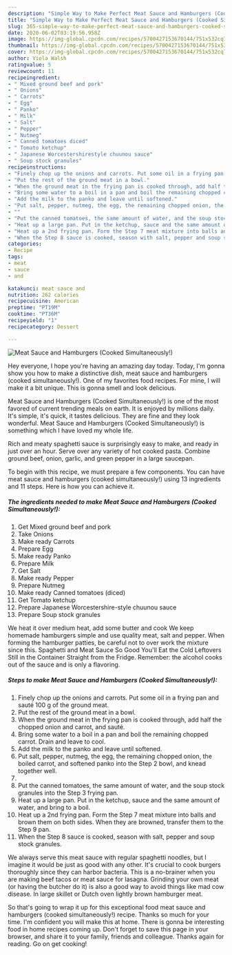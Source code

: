 ```yaml
---
description: "Simple Way to Make Perfect Meat Sauce and Hamburgers (Cooked Simultaneously!)"
title: "Simple Way to Make Perfect Meat Sauce and Hamburgers (Cooked Simultaneously!)"
slug: 365-simple-way-to-make-perfect-meat-sauce-and-hamburgers-cooked-simultaneously
date: 2020-06-02T03:19:56.958Z
image: https://img-global.cpcdn.com/recipes/5700427153670144/751x532cq70/meat-sauce-and-hamburgers-cooked-simultaneously-recipe-main-photo.jpg
thumbnail: https://img-global.cpcdn.com/recipes/5700427153670144/751x532cq70/meat-sauce-and-hamburgers-cooked-simultaneously-recipe-main-photo.jpg
cover: https://img-global.cpcdn.com/recipes/5700427153670144/751x532cq70/meat-sauce-and-hamburgers-cooked-simultaneously-recipe-main-photo.jpg
author: Viola Walsh
ratingvalue: 5
reviewcount: 11
recipeingredient:
- " Mixed ground beef and pork"
- " Onions"
- " Carrots"
- " Egg"
- " Panko"
- " Milk"
- " Salt"
- " Pepper"
- " Nutmeg"
- " Canned tomatoes diced"
- " Tomato ketchup"
- " Japanese Worcestershirestyle chuunou sauce"
- " Soup stock granules"
recipeinstructions:
- "Finely chop up the onions and carrots. Put some oil in a frying pan and sauté 100 g of the ground meat."
- "Put the rest of the ground meat in a bowl."
- "When the ground meat in the frying pan is cooked through, add half the chopped onion and carrot, and sauté."
- "Bring some water to a boil in a pan and boil the remaining chopped carrot. Drain and leave to cool."
- "Add the milk to the panko and leave until softened."
- "Put salt, pepper, nutmeg, the egg, the remaining chopped onion, the boiled carrot, and softened panko into the Step 2 bowl, and knead together well."
- ""
- "Put the canned tomatoes, the same amount of water, and the soup stock granules into the Step 3 frying pan."
- "Heat up a large pan. Put in the ketchup, sauce and the same amount of water, and bring to a boil."
- "Heat up a 2nd frying pan. Form the Step 7 meat mixture into balls and brown them on both sides. When they are browned, transfer them to the Step 9 pan."
- "When the Step 8 sauce is cooked, season with salt, pepper and soup stock granules."
categories:
- Recipe
tags:
- meat
- sauce
- and

katakunci: meat sauce and 
nutrition: 262 calories
recipecuisine: American
preptime: "PT19M"
cooktime: "PT36M"
recipeyield: "1"
recipecategory: Dessert

---
```



![Meat Sauce and Hamburgers (Cooked Simultaneously!)](https://img-global.cpcdn.com/recipes/5700427153670144/751x532cq70/meat-sauce-and-hamburgers-cooked-simultaneously-recipe-main-photo.jpg)

Hey everyone, I hope you're having an amazing day today. Today, I'm gonna show you how to make a distinctive dish, meat sauce and hamburgers (cooked simultaneously!). One of my favorites food recipes. For mine, I will make it a bit unique. This is gonna smell and look delicious.

Meat Sauce and Hamburgers (Cooked Simultaneously!) is one of the most favored of current trending meals on earth. It is enjoyed by millions daily. It's simple, it's quick, it tastes delicious. They are fine and they look wonderful. Meat Sauce and Hamburgers (Cooked Simultaneously!) is something which I have loved my whole life.

Rich and meaty spaghetti sauce is surprisingly easy to make, and ready in just over an hour. Serve over any variety of hot cooked pasta. Combine ground beef, onion, garlic, and green pepper in a large saucepan.


To begin with this recipe, we must prepare a few components. You can have meat sauce and hamburgers (cooked simultaneously!) using 13 ingredients and 11 steps. Here is how you can achieve it.

<!--inarticleads1-->

##### The ingredients needed to make Meat Sauce and Hamburgers (Cooked Simultaneously!):

1. Get  Mixed ground beef and pork
1. Take  Onions
1. Make ready  Carrots
1. Prepare  Egg
1. Make ready  Panko
1. Prepare  Milk
1. Get  Salt
1. Make ready  Pepper
1. Prepare  Nutmeg
1. Make ready  Canned tomatoes (diced)
1. Get  Tomato ketchup
1. Prepare  Japanese Worcestershire-style chuunou sauce
1. Prepare  Soup stock granules


We heat it over medium heat, add some butter and cook We keep homemade hamburgers simple and use quality meat, salt and pepper. When forming the hamburger patties, be careful not to over work the mixture since this. Spaghetti and Meat Sauce So Good You&#39;ll Eat the Cold Leftovers Still in the Container Straight from the Fridge. Remember: the alcohol cooks out of the sauce and is only a flavoring. 

<!--inarticleads2-->

##### Steps to make Meat Sauce and Hamburgers (Cooked Simultaneously!):

1. Finely chop up the onions and carrots. Put some oil in a frying pan and sauté 100 g of the ground meat.
1. Put the rest of the ground meat in a bowl.
1. When the ground meat in the frying pan is cooked through, add half the chopped onion and carrot, and sauté.
1. Bring some water to a boil in a pan and boil the remaining chopped carrot. Drain and leave to cool.
1. Add the milk to the panko and leave until softened.
1. Put salt, pepper, nutmeg, the egg, the remaining chopped onion, the boiled carrot, and softened panko into the Step 2 bowl, and knead together well.
1. 
1. Put the canned tomatoes, the same amount of water, and the soup stock granules into the Step 3 frying pan.
1. Heat up a large pan. Put in the ketchup, sauce and the same amount of water, and bring to a boil.
1. Heat up a 2nd frying pan. Form the Step 7 meat mixture into balls and brown them on both sides. When they are browned, transfer them to the Step 9 pan.
1. When the Step 8 sauce is cooked, season with salt, pepper and soup stock granules.


We always serve this meat sauce with regular spaghetti noodles, but I imagine it would be just as good with any other. It&#39;s crucial to cook burgers thoroughly since they can harbor bacteria. This is a no-brainer when you are making beef tacos or meat sauce for lasagna. Grinding your own meat (or having the butcher do it) is also a good way to avoid things like mad cow disease. In large skillet or Dutch oven lightly brown hamburger meat. 

So that's going to wrap it up for this exceptional food meat sauce and hamburgers (cooked simultaneously!) recipe. Thanks so much for your time. I'm confident you will make this at home. There is gonna be interesting food in home recipes coming up. Don't forget to save this page in your browser, and share it to your family, friends and colleague. Thanks again for reading. Go on get cooking!
